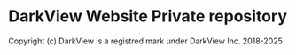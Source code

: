 # DarkView Website Private repository
Copyright (c) DarkView is a registred mark under DarkView Inc. 2018-2025
